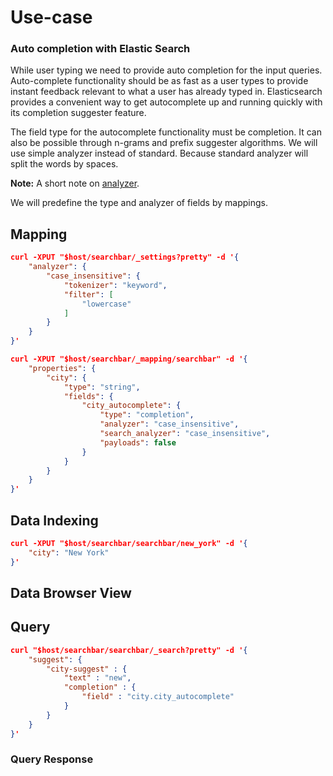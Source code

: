# Use-case

### Auto completion with Elastic Search

While user typing we need to provide auto completion for the input queries. Auto-complete functionality should be as fast as a user types to provide instant feedback relevant to what a user has already typed in.  Elasticsearch provides a convenient way to get autocomplete up and running quickly with its completion suggester feature. 

The field type for the autocomplete functionality must be completion. It can also be possible through n-grams and prefix suggester algorithms. We will use simple analyzer instead of standard. Because standard analyzer will split the words by spaces.

**Note:** A short note on [analyzer](https://www.elastic.co/blog/found-text-analysis-part-1).

We will predefine the type and  analyzer of fields by mappings.

## Mapping

```json
curl -XPUT "$host/searchbar/_settings?pretty" -d '{
	"analyzer": {
		"case_insensitive": {
			"tokenizer": "keyword",
			"filter": [
				"lowercase"
			]             
		}   
	}
}'
```
```json
curl -XPUT "$host/searchbar/_mapping/searchbar" -d '{
	"properties": {
		"city": {
			"type": "string",
			"fields": {
				"city_autocomplete": {
					"type": "completion",
					"analyzer": "case_insensitive",
					"search_analyzer": "case_insensitive",
					"payloads": false
				}
			}
		}
	}
}'
```

## Data Indexing

```json
curl -XPUT "$host/searchbar/searchbar/new_york" -d '{
	"city": "New York"
}'
```

## Data Browser View

## Query

```json
curl "$host/searchbar/searchbar/_search?pretty" -d '{
    "suggest": {
        "city-suggest" : {
            "text" : "new",
            "completion" : {
                "field" : "city.city_autocomplete"
            }
        }
    }
}'
```

### Query Response

